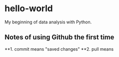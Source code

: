 # hello-world
My beginning of data analysis with Python.

## Notes of using Github the first time
**1. commit means "saved changes"
**2. pull means
